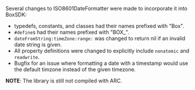 Several changes to ISO8601DateFormatter were made to incorporate it into BoxSDK:

* typedefs, constants, and classes had their names prefixed with "Box".
* `#define`s had their names prefixed with "BOX_".
* `dateFromString:timeZone:range:` was changed to return nil if an invalid
  date string is given.
* All property definitions were changed to explicitly include `nonatomic` and `readwrite`.
* Bugfix for an issue where formatting a date with a timestamp would use the default timzone
  instead of the given timezone.

**NOTE**: The library is still not compiled with ARC.

